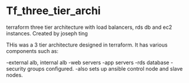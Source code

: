 # Tf_three_tier_archi
terraform three tier architecture with load balancers, rds db and ec2 instances.
Created by joseph ting

THis was a 3 tier architecture designed in terraform. It has various components such as:

-external alb, internal alb
-web servers
-app servers
-rds database
-security groups configured.
-also sets up ansible control node and slave nodes. 
